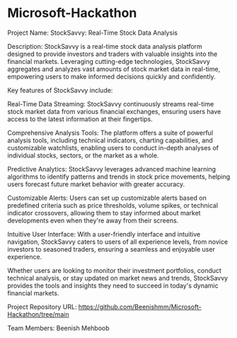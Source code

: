 # Microsoft-Hackathon
Project Name: StockSavvy: Real-Time Stock Data Analysis

Description:
StockSavvy is a real-time stock data analysis platform designed to provide investors and traders with valuable insights into the financial markets. Leveraging cutting-edge technologies, StockSavvy aggregates and analyzes vast amounts of stock market data in real-time, empowering users to make informed decisions quickly and confidently.

Key features of StockSavvy include:

Real-Time Data Streaming: StockSavvy continuously streams real-time stock market data from various financial exchanges, ensuring users have access to the latest information at their fingertips.

Comprehensive Analysis Tools: The platform offers a suite of powerful analysis tools, including technical indicators, charting capabilities, and customizable watchlists, enabling users to conduct in-depth analyses of individual stocks, sectors, or the market as a whole.

Predictive Analytics: StockSavvy leverages advanced machine learning algorithms to identify patterns and trends in stock price movements, helping users forecast future market behavior with greater accuracy.

Customizable Alerts: Users can set up customizable alerts based on predefined criteria such as price thresholds, volume spikes, or technical indicator crossovers, allowing them to stay informed about market developments even when they're away from their screens.

Intuitive User Interface: With a user-friendly interface and intuitive navigation, StockSavvy caters to users of all experience levels, from novice investors to seasoned traders, ensuring a seamless and enjoyable user experience.

Whether users are looking to monitor their investment portfolios, conduct technical analysis, or stay updated on market news and trends, StockSavvy provides the tools and insights they need to succeed in today's dynamic financial markets.

Project Repository URL: https://github.com/Beenishmm/Microsoft-Hackathon/tree/main


Team Members: Beenish Mehboob
